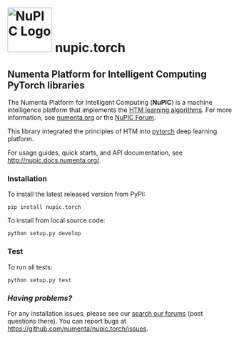 # <img src="http://numenta.org/87b23beb8a4b7dea7d88099bfb28d182.svg" alt="NuPIC Logo" width=100/> nupic.torch
## Numenta Platform for Intelligent Computing PyTorch libraries

The Numenta Platform for Intelligent Computing (**NuPIC**) is a machine intelligence platform that implements the [HTM learning algorithms](https://numenta.com/resources/papers-videos-and-more/).  For more information, see [numenta.org](http://numenta.org) or the [NuPIC Forum](https://discourse.numenta.org/c/nupic).

This library integrated the principles of HTM into [pytorch](https://pytorch.org/) deep learning platform.

For usage guides, quick starts, and API documentation, see <http://nupic.docs.numenta.org/>.

### Installation

To install the latest released version from PyPI:
 
    pip install nupic.torch

To install from local source code:
    
    python setup.py develop

### Test

To run all tests:

    python setup.py test

### _Having problems?_

For any installation issues, please see our [search our forums](https://discourse.numenta.org/search?q=tag%3Ainstallation%20category%3A10) (post questions there). You can report bugs at https://github.com/numenta/nupic.torch/issues.


